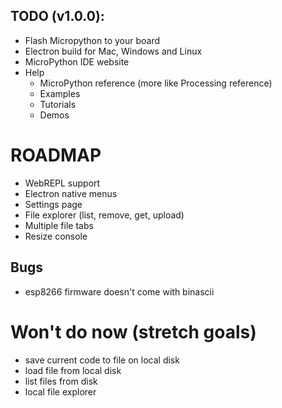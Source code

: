 ## TODO (v1.0.0):
- Flash Micropython to your board
- Electron build for Mac, Windows and Linux
- MicroPython IDE website
- Help
    - MicroPython reference (more like Processing reference)
    - Examples
    - Tutorials
    - Demos

# ROADMAP
- WebREPL support
- Electron native menus
- Settings page
- File explorer (list, remove, get, upload)
- Multiple file tabs
- Resize console

## Bugs
- esp8266 firmware doesn't come with binascii

# Won't do now (stretch goals)
- save current code to file on local disk
- load file from local disk
- list files from disk
- local file explorer
